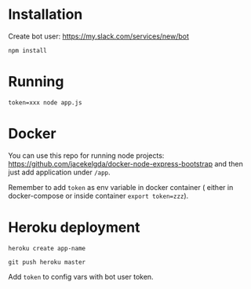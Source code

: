 # Installation

Create bot user: https://my.slack.com/services/new/bot

`npm install`

# Running

`token=xxx node app.js`

# Docker

You can use this repo for running node projects: https://github.com/jacekelgda/docker-node-express-bootstrap
and then just add application under `/app`.

Remember to add `token` as env variable in docker container ( either in docker-compose or inside container `export token=zzz`).

# Heroku deployment

`heroku create app-name`

`git push heroku master`

Add `token` to config vars with bot user token.
